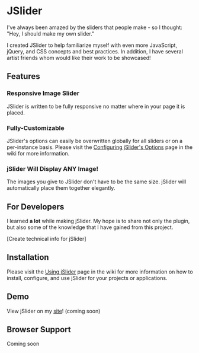 # JSlider

I've always been amazed by the sliders that people make - so I thought: "Hey, I should make my own slider."

I created JSlider to help familiarize myself with even more JavaScript, jQuery, and CSS concepts and best practices. In addition, I have several artist friends whom would like their work to be showcased!

## Features

### Responsive Image Slider

JSlider is written to be fully responsive no matter where in your page it is placed.

### Fully-Customizable

JSlider's options can easily be overwritten globally for all sliders or on a per-instance basis. Please visit the [Configuring jSlider's Options](https://github.com/jaredchua32/jSlider/wiki/Configuring-jSlider's-Options) page in the wiki for more information.

### jSlider Will Display ANY Image!

The images you give to JSlider don't have to be the same size. jSlider will automatically place them together elegantly.

## For Developers

I learned **a lot** while making jSlider. My hope is to share not only the plugin, but also some of the knowledge that I have gained from this project.

[Create technical info for jSlider]

## Installation

Please visit the [Using jSlider](https://github.com/jaredchua32/jSlider/wiki/Using-jSlider) page in the wiki for more information on how to install, configure, and use jSlider for your projects or applications.

## Demo

View jSlider on my [site]()! (coming soon)

## Browser Support

Coming soon